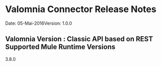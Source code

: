 Valomnia Connector Release Notes
=================================

Date: 05-Mai-2016Version: 1.0.0

Valomnia Version : Classic API based on REST Supported Mule Runtime Versions
--------------------------------
3.8.0